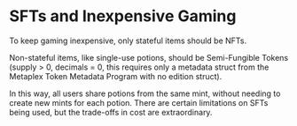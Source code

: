 # SFTs and Inexpensive Gaming

To keep gaming inexpensive, only stateful items should be NFTs.

Non-stateful items, like single-use potions, should be Semi-Fungible Tokens (supply > 0, decimals = 0, this requires only a metadata struct from the Metaplex Token Metadata Program with no edition struct).

In this way, all users share potions from the same mint, without needing to create new mints for each potion. There are certain limitations on SFTs being used, but the trade-offs in cost are extraordinary.
